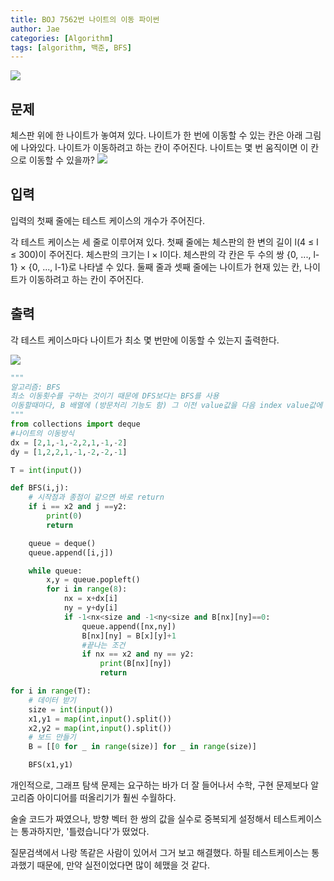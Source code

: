 ```yaml
---
title: BOJ 7562번 나이트의 이동 파이썬
author: Jae
categories: [Algorithm]
tags: [algorithm, 백준, BFS]
---
```


![](https://media.vlpt.us/images/a87380/post/8edb5714-3148-4b1f-9fd7-ad2c30903038/image.png)

## 문제

체스판 위에 한 나이트가 놓여져 있다. 나이트가 한 번에 이동할 수 있는 칸은 아래 그림에 나와있다. 나이트가 이동하려고 하는 칸이 주어진다. 나이트는 몇 번 움직이면 이 칸으로 이동할 수 있을까?
![](https://media.vlpt.us/images/a87380/post/ecb96b83-6928-4b17-b02c-57b4ffe0d36b/image.png)

## 입력

입력의 첫째 줄에는 테스트 케이스의 개수가 주어진다.

각 테스트 케이스는 세 줄로 이루어져 있다. 첫째 줄에는 체스판의 한 변의 길이 l(4 ≤ l ≤ 300)이 주어진다. 체스판의 크기는 l × l이다. 체스판의 각 칸은 두 수의 쌍 {0, ..., l-1} × {0, ..., l-1}로 나타낼 수 있다. 둘째 줄과 셋째 줄에는 나이트가 현재 있는 칸, 나이트가 이동하려고 하는 칸이 주어진다.

## 출력

각 테스트 케이스마다 나이트가 최소 몇 번만에 이동할 수 있는지 출력한다.

![](https://media.vlpt.us/images/a87380/post/eaa9bab2-652a-4a0c-9de6-6bc638d6fc03/image.png)

```python
"""
알고리즘: BFS
최소 이동횟수를 구하는 것이기 때문에 DFS보다는 BFS를 사용
이동할때마다, B 배열에 (방문처리 기능도 함) 그 이전 value값을 다음 index value값에 넣기
"""
from collections import deque
#나이트의 이동방식
dx = [2,1,-1,-2,2,1,-1,-2]
dy = [1,2,2,1,-1,-2,-2,-1]

T = int(input())

def BFS(i,j):
    # 시작점과 종점이 같으면 바로 return
    if i == x2 and j ==y2:
        print(0)
        return

    queue = deque()
    queue.append([i,j])

    while queue:
        x,y = queue.popleft()
        for i in range(8):
            nx = x+dx[i]
            ny = y+dy[i]
            if -1<nx<size and -1<ny<size and B[nx][ny]==0:
                queue.append([nx,ny])
                B[nx][ny] = B[x][y]+1
                #끝나는 조건
                if nx == x2 and ny == y2:
                    print(B[nx][ny])
                    return

for i in range(T):
    # 데이터 받기
    size = int(input())
    x1,y1 = map(int,input().split())
    x2,y2 = map(int,input().split())
    # 보드 만들기
    B = [[0 for _ in range(size)] for _ in range(size)]

    BFS(x1,y1)
```

개인적으로, 그래프 탐색 문제는 요구하는 바가 더 잘 들어나서 수학, 구현 문제보다 알고리즘 아이디어를 떠올리기가 훨씬 수월하다.

술술 코드가 짜였으나, 방향 벡터 한 쌍의 값을 실수로 중복되게 설정해서 테스트케이스는 통과하지만, '틀렸습니다'가 떴었다.

질문검색에서 나랑 똑같은 사람이 있어서 그거 보고 해결했다.
하필 테스트케이스는 통과했기 때문에, 만약 실전이었다면 많이 헤맸을 것 같다.

